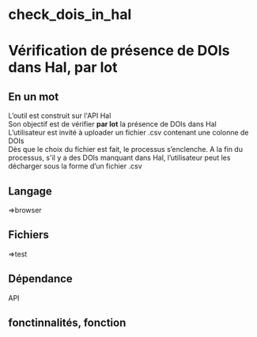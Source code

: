 # check_dois_in_hal
<h1>Vérification de présence de DOIs dans Hal, par lot</h1>
<h2>En un mot</h2>
L’outil est construit sur l'API Hal
<br/>
Son objectif est de vérifier <b>par lot</b> la présence de DOIs dans Hal
<br/>
L’utilisateur est invité à uploader un fichier .csv contenant une colonne de DOIs
<br/>
Dès que le choix du fichier est fait, le processus s’enclenche. A la fin du processus, s'il y a des DOIs manquant dans Hal, l’utilisateur peut les décharger sous la forme d’un fichier .csv
<h2>Langage</h2>
=>browser
<h2>Fichiers</h2>
=>test
<h2>Dépendance</h2>
API
<h2>fonctinnalités, fonction</h2>

